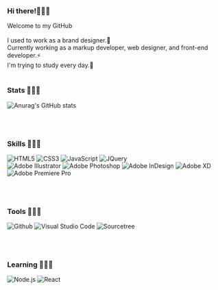 <!--### Hi there 👋-->

<!--
**Zzomangs/Zzomangs** is a ✨ _special_ ✨ repository because its `README.md` (this file) appears on your GitHub profile.

Here are some ideas to get you started:

- 🔭 I’m currently working on ...
- 🌱 I’m currently learning ...
- 👯 I’m looking to collaborate on ...
- 🤔 I’m looking for help with ...
- 💬 Ask me about ...
- 📫 How to reach me: ...
- 😄 Pronouns: ...
- ⚡ Fun fact: ...
-->

### Hi there!👋👋👋
Welcome to my GitHub<br/><br/>
I used to work as a brand designer.💾<br/>
Currently working as a markup developer, web designer, and front-end developer.⚡ <br/>
I'm trying to study every day.📕
<br/>
<br/>

### Stats 🌱🌱🌱

![Anurag's GitHub stats](https://github-readme-stats.vercel.app/api?username=Zzomangs&show_icons=true&theme=gruvbox)

<br/>
<br/>


### Skills 💪💪💪
![HTML5](https://img.shields.io/badge/HTML5-E34F26.svg?&style=for-the-badge&logo=HTML5&logoColor=white)
![CSS3](https://img.shields.io/badge/CSS3-1572B6.svg?&style=for-the-badge&logo=CSS3&logoColor=white)
![JavaScript](https://img.shields.io/badge/JavaScript-f7df1e.svg?&style=for-the-badge&logo=Javascript&logoColor=black)
![JQuery](https://img.shields.io/badge/JQuery-0769AD.svg?&style=for-the-badge&logo=JQuery&logoColor=white)
</br>
![Adobe Illustrator](https://img.shields.io/badge/Adobe%20Illustrator-FF9A00.svg?&style=for-the-badge&logo=Adobe%20Illustrator&logoColor=black)
![Adobe Photoshop](https://img.shields.io/badge/Adobe%20Photoshop-31A8FF.svg?&style=for-the-badge&logo=Adobe%20Photoshop&logoColor=black)
![Adobe InDesign](https://img.shields.io/badge/Adobe%20InDesign-FF3366.svg?&style=for-the-badge&logo=Adobe%20InDesign&logoColor=black)
![Adobe XD](https://img.shields.io/badge/Adobe%20XD-FF61F6.svg?&style=for-the-badge&logo=Adobe%20XD&logoColor=black)
![Adobe Premiere Pro](https://img.shields.io/badge/Adobe%20Premiere%20Pro-9999FF.svg?&style=for-the-badge&logo=Adobe%20Premiere%20Pro&logoColor=black)




<br/>
<br/>

### Tools 🔨🔨🔨

![Github](https://img.shields.io/badge/Github-181717.svg?&style=for-the-badge&logo=Github&logoColor=white)
![Visual Studio Code](https://img.shields.io/badge/Visual%20Studio%20Code-007ACC.svg?&style=for-the-badge&logo=Visual%20Studio%20Code&logoColor=white)
![Sourcetree](https://img.shields.io/badge/Sourcetree-0052CC.svg?&style=for-the-badge&logo=Sourcetree&logoColor=white)

<br/>
<br/>

### Learning 📕📕📕

![Node.js](https://img.shields.io/badge/Node.js-339933.svg?&style=for-the-badge&logo=Node.js&logoColor=white)
![React](https://img.shields.io/badge/React-09D3AC.svg?&style=for-the-badge&logo=React&logoColor=white)


